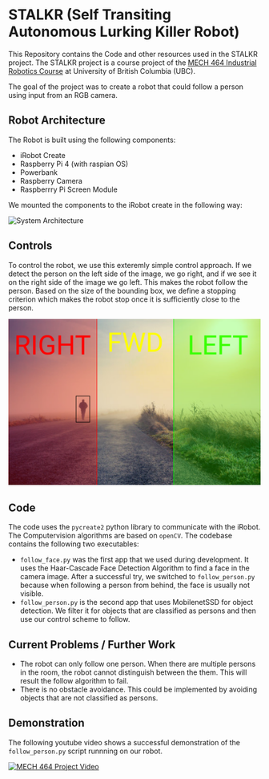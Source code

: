 # STALKR (Self Transiting Autonomous Lurking Killer Robot)
This Repository contains the Code and other resources used in the STALKR project. The STALKR project is a course project of the [MECH 464 Industrial Robotics Course](https://courses.students.ubc.ca/cs/courseschedule?pname=subjarea&tname=subj-course&dept=MECH&course=464) at University of British Columbia (UBC). 

The goal of the project was to create a robot that could follow a person using input from an RGB camera.

## Robot Architecture
The Robot is built using the following components:
* iRobot Create 
* Raspberry Pi 4 (with raspian OS)
* Powerbank
* Raspberry Camera
* Raspberrry Pi Screen Module

We mounted the components to the iRobot create in the following way:

![System Architecture](https://github.com/aurelappius/STALKR/blob/master/documentation/images/system_architecture.png "System Architecture")

## Controls
To control the robot, we use this exteremly simple control approach. If we detect the person on the left side of the image, we go right, and if we see it on the right side of the image we go left. This makes the robot follow the person. Based on the size of the bounding box, we define a stopping criterion which makes the robot stop once it is sufficiently close to the person.

![Control Architecture](https://github.com/aurelappius/STALKR/blob/master/documentation/images/control_architecture.png "Control Architecture")

## Code
The code uses the ```pycreate2``` python library to communicate with the iRobot. The Computervision algorithms are based on ```openCV```. The codebase contains the following two executables:
* ```follow_face.py``` was the first app that we used during development. It uses the Haar-Cascade Face Detection Algorithm to find a face in the camera image. After a successful try, we switched to ```follow_person.py``` because when following a person from behind, the face is usually not visible. 
* ```follow_person.py``` is the second app that uses MobilenetSSD for object detection. We filter it for objects that are classified as persons and then use our control scheme to follow. 

## Current Problems / Further Work
* The robot can only follow one person. When there are multiple persons in the room, the robot cannot distinguish between the them. This will result the follow algorithm to fail.
* There is no obstacle avoidance. This could be implemented by avoiding objects that are not classified as persons.

## Demonstration
The following youtube video shows a successful demonstration of the ```follow_person.py``` script runnning on our robot.

[ ![MECH 464 Project Video](http://img.youtube.com/vi/n8nV72KoJ5c/0.jpg) ](http://www.youtube.com/watch?v=n8nV72KoJ5c  "MECH 464 Project Video")